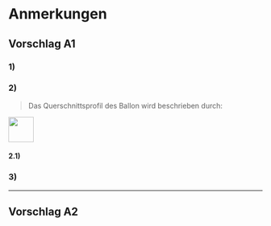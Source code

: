 # Anmerkungen
## Vorschlag A1

### **1)**

### **2)**

> Das Querschnittsprofil des Ballon wird beschrieben durch:

<img src="http://latex.codecogs.com/svg.latex?f(x)=%5Cfrac{x}{4}%5Csqrt{20-x}=%5Cfrac{1}{4}%5Csqrt{20x^2-x^3}" border="0" height="50"/>

#### **2.1)**

### **3)**

---

## Vorschlag A2
